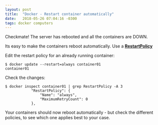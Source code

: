 ```yaml
---
layout: post
title:  "Docker - Restart container automatically"
date:   2018-05-26 07:04:16 -0300
tags: docker computers
---
```

Checkmate! The server has rebooted and all the containers are DOWN.

Its easy to make the containers reboot automatically. Use a **[RestartPolicy](https://docs.docker.com/config/containers/start-containers-automatically/#use-a-restart-policy)**

Edit the restart policy for an already running container:
```
$ docker update --restart=always container01
container01
```

Check the changes: 
```
$ docker inspect container01 | grep RestartPolicy -A 3
            "RestartPolicy": {
                "Name": "always",
                "MaximumRetryCount": 0
            },
```

Your containers should now reboot automatically - but check the different policies, to see which one applies best to your case.
